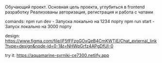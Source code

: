 Обучающий проект. 
Основная цель проекта, углубиться в frontend разработку
Реализованы авторизация, регистрация и работа с чатами

comands: 
npm run dev - Запуска локально на 1234 порту
npm run start - Запуск локально на 3000 порту


design: https://www.figma.com/file/jF5fFFzgGOxQeB4CmKWTiE/Chat_external_link?type=design&node-id=0-1&t=NHWpGrfz4APgDfUI-0

try it: https://aquamarine-syrniki-ce7300.netlify.app
